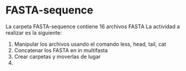 # FASTA-sequence
La carpeta FASTA-sequence contiene 16 archivos FASTA
La actividad a realizar es la siguiente:
1. Manipular los archivos usando el comando less, head, tail, cat
2. Concatenar los FASTA en in multifasta
3. Crear carpetas y moverlas de lugar
4. 
